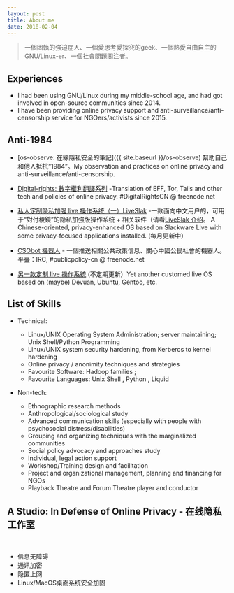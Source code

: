 ```yaml
---
layout: post
title: About me
date: 2018-02-04
---
```


> 一個固執的強迫症人、一個愛思考愛探究的geek、一個熱愛自由自主的GNU/Linux-er、一個社會問題關注者。

## Experiences
<!--
- I was diagnosed as 'OCD' whilst such labels could be known as 'geek' now (anyway);
- I have been studying psychology/psychiatry during 2002~2012; 
- I have been a social worker / ethnographer since 2009 and studied Anthropology during 2012~2013;-->
- I had been using GNU/Linux during my middle-school age, and had got involved in open-source communities since 2014.
- I have been providing online privacy support and anti-surveillance/anti-censorship service for NGOers/activists since 2015.

## Anti-1984
- [os-observe: 在線隱私安全的筆記]({{ site.baseurl }}/os-observe) 幫助自己和他人抵抗“1984”。My observation and practices on online privacy and anti-surveillance/anti-censorship.

- [Digital-rights: 數字權利翻譯系列](https://github.com/mdrights/Digital-rights) -Translation of EFF, Tor, Tails and other tech and policies of online privacy. #DigitalRightsCN @ freenode.net

- [私人定制隐私加强 live 操作系统（一）LiveSlak](https://github.com/mdrights/LiveSlak) -一款面向中文用户的，可用于“對付棱鏡”的隐私加強版操作系统 + 相关软件（请看[LiveSlak 介绍](https://mdrights.github.io/os-observe/Liveslak-intro.html)。 A Chinese-oriented, privacy-enhanced OS based on Slackware Live with some privacy-focused applications installed. (每月更新中）

- [CSObot 機器人](https://github.com/mdrights/CSObot) - 一個推送相關公共政策信息、關心中國公民社會的機器人。平臺：IRC, #publicpolicy-cn @ freenode.net

- [另一款定制 live 操作系統](https://mdrights.github.io/os-observe/posts/2017/07/Refracta-live-torrent.html) (不定期更新）Yet another customed live OS based on (maybe) Devuan, Ubuntu, Gentoo, etc. 


<!-- 
## Other Interests
- Psychiatric survivor movement in China: [精神科倖存者運動在中國]({{ site.baseurl }}/beyond-psychiatry) - 兼[TCI-Asia 社區融合轉型聯盟](https://transformingcommunitiesforinclusion.wordpress.com/)翻譯跟進。 

- [CRPD-l10n-zh](https://github.com/mdrights/CRPD-l10n-zh) - CRPD(身心障礙者權利公約）相關資源翻譯協作倉庫。CRPD and related resources localisation repo.
- A collaborative platform for social policy participation in China: [mirror-CN: 鏡像拆那——公共政策參與平臺 ]({{ site.baseurl }}/mirror-CN)  
-->

## List of Skills
- Technical:  
	- Linux/UNIX Operating System Administration; server maintaining; Unix Shell/Python Programming 
	- Linux/UNIX system security hardening, from Kerberos to kernel hardening
	- Online privacy / anonimity techniques and strategies
	- Favourite Software: Hadoop families ; 
	- Favourite Languages: Unix Shell , Python , Liquid

- Non-tech:
	- Ethnographic research methods
	- Anthropological/sociological study
	- Advanced communication skills (especially with people with psychosocial distress/disabilities)
	- Grouping and organizing techniques with the marginalized communities
	- Social policy advocacy and approaches study
	- Individual, legal action support 
	- Workshop/Training design and facilitation
	- Project and organizational management, planning and financing for NGOs
	- Playback Theatre and Forum Theatre player and conductor


## A Studio: In Defense of Online Privacy - 在线隐私工作室

<br />

- 信息无障碍
- 通讯加密  
- 隐匿上网  
- Linux/MacOS桌面系统安全加固
